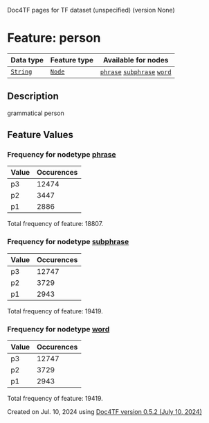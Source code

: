 Doc4TF pages for TF dataset (unspecified) (version None)
# Feature: person
Data type|Feature type|Available for nodes
---|---|---
[`String`](featuresbydatatype.md#string)|[`Node`](featuresbytype.md#node)| [`phrase`](featuresbynodetype.md#phrase)  [`subphrase`](featuresbynodetype.md#subphrase)  [`word`](featuresbynodetype.md#word) 
## Description
grammatical person
## Feature Values
### Frequency for nodetype [phrase](featuresbynodetype.md#phrase)
Value|Occurences
---|---
p3|12474
p2|3447
p1|2886

Total frequency of feature: 18807.
 ### Frequency for nodetype [subphrase](featuresbynodetype.md#subphrase)
Value|Occurences
---|---
p3|12747
p2|3729
p1|2943

Total frequency of feature: 19419.
 ### Frequency for nodetype [word](featuresbynodetype.md#word)
Value|Occurences
---|---
p3|12747
p2|3729
p1|2943

Total frequency of feature: 19419.
  

Created on Jul. 10, 2024 using [Doc4TF version 0.5.2 (July 10, 2024)](https://github.com/tonyjurg/Doc4TF/blob/main/CreateFeatureDoc.ipynb) 
